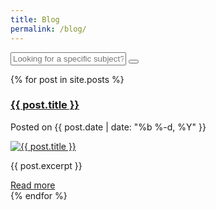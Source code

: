 ```yaml
---
title: Blog
permalink: /blog/
---
```

<div class="hero-search">
  <form action="/search.html" method="get" id="searchform">
    <div id="custom-search-input">
      <div class="input-group col-md-6 col-md-offset-3">
        <input type="text" class="  search-query form-control" placeholder="Looking for a specific subject? Try your luck" id="search_box" name="query" />
        <span class="input-group-btn">
            <button class="btn btn-danger" type="button" id="searchsubmit">
                <span class=" glyphicon glyphicon-search"></span>
            </button>
        </span>
      </div>
    </div>
  </form>
</div>    
<div class="container hero-search-under">
  <div class="row">
    <div class="col-lg-10 col-lg-offset-1">
      {% for post in site.posts %}
        <div class="col-lg-12 marg blogPost">
          <h3>
            <a class="post-link" href="{{ post.url | prepend: site.baseurl }}">{{ post.title }}</a>
          </h3>
          <p><i class="fa fa-calendar-o"></i><span class="post-meta">Posted on {{ post.date | date: "%b %-d, %Y" }}</span></p>
          <a class="post-link" href="{{ post.url | prepend: site.baseurl }}">
            <img src="/img/{{ post.image }}" alt="{{ post.title }}">
          </a>
          <div class="col-lg-9">
            <p>{{ post.excerpt }}</p>
          </div>
          <div class="col-lg-3 text-right marg">
            <a class="btn btn-flo" href="{{ post.url | prepend: site.baseurl }}">Read more</a>
          </div>
        </div>
      {% endfor %}
      <div class="clearfix"></div>
    </div>
  </div>
</div>